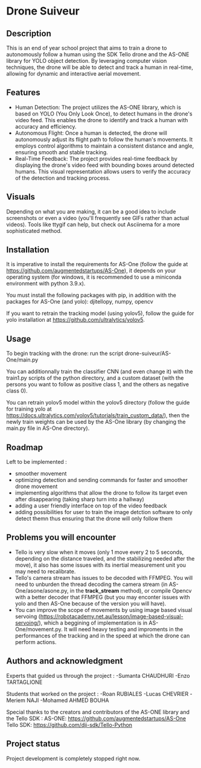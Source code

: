 # Drone Suiveur

## Description
This is an end of year school project that aims to train a drone to autonomously follow a human using the SDK Tello drone and the AS-ONE library for YOLO object detection. By leveraging computer vision techniques, the drone will be able to detect and track a human in real-time, allowing for dynamic and interactive aerial movement.

## Features
- Human Detection: The project utilizes the AS-ONE library, which is based on YOLO (You Only Look Once), to detect humans in the drone's video feed. This enables the drone to identify and track a human with accuracy and efficiency.
- Autonomous Flight: Once a human is detected, the drone will autonomously adjust its flight path to follow the human's movements. It employs control algorithms to maintain a consistent distance and angle, ensuring smooth and stable tracking.
- Real-Time Feedback: The project provides real-time feedback by displaying the drone's video feed with bounding boxes around detected humans. This visual representation allows users to verify the accuracy of the detection and tracking process.

## Visuals
Depending on what you are making, it can be a good idea to include screenshots or even a video (you'll frequently see GIFs rather than actual videos). Tools like ttygif can help, but check out Asciinema for a more sophisticated method.

## Installation
It is imperative to install the requirements for AS-One (follow the guide at https://github.com/augmentedstartups/AS-One), it depends on your operating system (for windows, it is recommended to use a miniconda environment with python 3.9.x).

You must install the following packages with pip, in addition with the packages for AS-One (and yolo): djitellopy, numpy, opencv

If you want to retrain the tracking model (using yolov5), follow the guide for yolo installation at https://github.com/ultralytics/yolov5.

## Usage
To begin tracking with the drone: run the script drone-suiveur/AS-One/main.py

You can additionnally train the classifier CNN (and even change it) with the train1.py scripts of the python directory, and a custom dataset (with the persons you want to follow as positive class 1, and the others as negative class 0).

You can retrain yolov5 model within the yolov5 directory (follow the guide for training yolo at https://docs.ultralytics.com/yolov5/tutorials/train_custom_data/), then the newly train weights can be used by the AS-One library (by changing the main.py file in AS-One directory).

## Roadmap
Left to be implemented :
- smoother movement
- optimizing detection and sending commands for faster and smoother drone movement
- implementing algorithms that allow the drone to follow its target even after disappearing (taking sharp turn into a hallway)
- adding a user friendly interface on top of the video feedback
- adding possibilities for user to train the image detction software to only detect themn thus ensuring that the drone will only follow them

## Problems you will encounter

- Tello is very slow when it moves (only 1 move every 2 to 5 seconds, depending on the distance traveled, and the stabilizing needed after the move), it also has some issues with its inertial measurement unit you may need to recalibrate.
- Tello's camera stream has issues to be decoded with FFMPEG. You will need to unburden the thread decoding the camera stream (in AS-One/asone/asone.py, in the __track_stream__ method), or compile Opencv with a better decoder that FFMPEG (but you may enconter issues with yolo and then AS-One because of the version you will have).
- You can improve the scope of movements by using image based visual servoing (https://robotacademy.net.au/lesson/image-based-visual-servoing/), which a beggining of implementation is in AS-One/movement.py. It will need heavy testing and improments in the performances of the tracking and in the speed at which the drone can perform actions.

## Authors and acknowledgment
Experts that guided us through the project : 
-Sumanta CHAUDHURI
-Enzo TARTAGLIONE

Students that worked on the project :
-Roan RUBIALES
-Lucas CHEVRIER
-Meriem NAJI
-Mohamed AHMED BOUHA

Special thanks to the creators and contributors of the AS-ONE library and the Tello SDK :
    AS-ONE: https://github.com/augmentedstartups/AS-One
    Tello SDK: https://github.com/dji-sdk/Tello-Python

## Project status
Project development is completely stopped right now.
